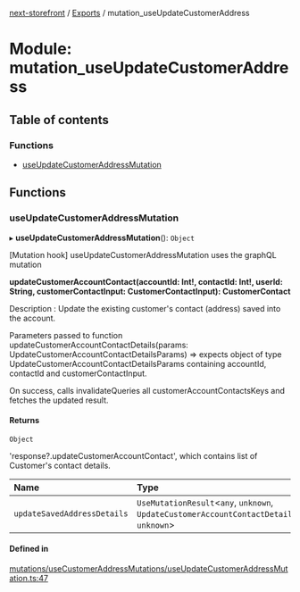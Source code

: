 [next-storefront](../README.md) / [Exports](../modules.md) / mutation_useUpdateCustomerAddress

# Module: mutation_useUpdateCustomerAddress

## Table of contents

### Functions

- [useUpdateCustomerAddressMutation](mutation_useUpdateCustomerAddress.md#useupdatecustomeraddressmutation)

## Functions

### useUpdateCustomerAddressMutation

▸ **useUpdateCustomerAddressMutation**(): `Object`

[Mutation hook] useUpdateCustomerAddressMutation uses the graphQL mutation

<b>updateCustomerAccountContact(accountId: Int!, contactId: Int!, userId: String, customerContactInput: CustomerContactInput): CustomerContact</b>

Description : Update the existing customer's contact (address) saved into the account.

Parameters passed to function updateCustomerAccountContactDetails(params: UpdateCustomerAccountContactDetailsParams) => expects object of type UpdateCustomerAccountContactDetailsParams containing accountId, contactId and customerContactInput.

On success, calls invalidateQueries all customerAccountContactsKeys and fetches the updated result.

#### Returns

`Object`

'response?.updateCustomerAccountContact', which contains list of Customer's contact details.

| Name                        | Type                                                                                           |
| :-------------------------- | :--------------------------------------------------------------------------------------------- |
| `updateSavedAddressDetails` | `UseMutationResult`<`any`, `unknown`, `UpdateCustomerAccountContactDetailsParams`, `unknown`\> |

#### Defined in

[mutations/useCustomerAddressMutations/useUpdateCustomerAddressMutation.ts:47](https://github.com/KiboSoftware/nextjs-storefront/blob/98414f4/hooks/mutations/useCustomerAddressMutations/useUpdateCustomerAddressMutation.ts#L47)
